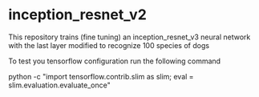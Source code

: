 # inception_resnet_v2
This repository trains (fine tuning) an inception_resnet_v3 neural network with the last layer modified to recognize 100 species of dogs

To test you tensorflow configuration run the following command

python -c "import tensorflow.contrib.slim as slim; eval = slim.evaluation.evaluate_once"

